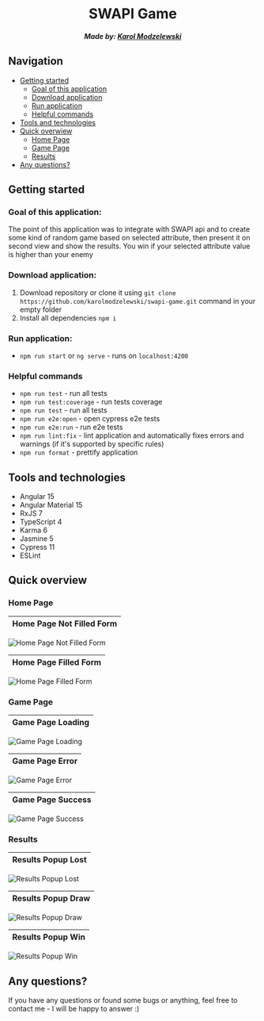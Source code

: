 <h1 align="center">SWAPI Game</h1>

<h5 align="center">
	Made by: 
	<a href="https://www.linkedin.com/in/karol-modzelewski/" target="_blank">Karol Modzelewski</a>
</h5>


## Navigation

- [Getting started](#getting-started)
	* [Goal of this application](#goal-of-this-application)
	* [Download application](#download-application)
	* [Run application](#run-application)
	* [Helpful commands](#helpful-commands)
- [Tools and technologies](#tools-and-technologies)
- [Quick overwiew](#quick-overwiew)
  * [Home Page](#home-page)
  * [Game Page](#game-page)
  * [Results](#results)
- [Any questions?](#any-questions)

## Getting started

### Goal of this application:

The point of this application was to integrate with SWAPI api and to create some kind of random game based on selected attribute, then present it on second view and show the results. You win if your selected attribute value is higher than your enemy

### Download application:
 1. Download repository or clone it using `git clone https://github.com/karolmodzelewski/swapi-game.git` command in your empty folder
 2. Install all dependencies `npm i`

### Run application:
 - `npm run start` or `ng serve` -  runs on `localhost:4200`

### Helpful commands

- `npm run test` - run all tests
- `npm run test:coverage` - run tests coverage
- `npm run test` - run all tests
- `npm run e2e:open` - open cypress e2e tests
- `npm run e2e:run` - run e2e tests
- `npm run lint:fix` - lint application and automatically fixes errors and warnings (if it's supported by specific rules)
- `npm run format` - prettify application

## Tools and technologies

 - Angular 15
 - Angular Material 15
 - RxJS 7
 - TypeScript 4
 - Karma 6
 - Jasmine 5
 - Cypress 11
 - ESLint

## Quick overview

### Home Page

| Home Page Not Filled Form |
| --- |
![Home Page Not Filled Form](./src/assets/images/readme/home-page-not-filled-form.png)

| Home Page Filled Form |
| --- |
![Home Page Filled Form](./src/assets/images/readme/home-page-filled-form.png)


### Game Page

| Game Page Loading |
| --- |
![Game Page Loading](./src/assets/images/readme/game-page-loading.png)

| Game Page Error |
| --- |
![Game Page Error](./src/assets/images/readme/game-page-error.png)

| Game Page Success |
| --- |
![Game Page Success](./src/assets/images/readme/game-page-success.png)


### Results

| Results Popup Lost |
| --- |
![Results Popup Lost](./src/assets/images/readme/results-popup-lost.png)

| Results Popup Draw |
| --- |
![Results Popup Draw](./src/assets/images/readme/results-popup-draw.png)

| Results Popup Win |
| --- |
![Results Popup Win](./src/assets/images/readme/results-popup-win.png)


## Any questions?

If you have any questions or found some bugs or anything, feel free to contact me - I will be happy to answer :)
